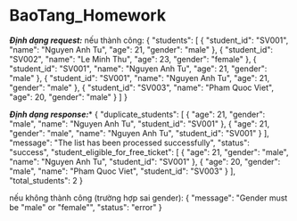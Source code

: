 # BaoTang_Homework
***Định dạng request:***
nếu thành công:
{
    "students": [
        {
            "student_id": "SV001",
            "name": "Nguyen Anh Tu",
            "age": 21,
            "gender": "male"
        },
        {
            "student_id": "SV002",
            "name": "Le Minh Thu",
            "age": 23,
            "gender": "female"
        },
        {
            "student_id": "SV001",
            "name": "Nguyen Anh Tu",
            "age": 21,
            "gender": "male"
        },
        {
            "student_id": "SV001",
            "name": "Nguyen Anh Tu",
            "age": 21,
            "gender": "male"
        },
        {
            "student_id": "SV003",
            "name": "Pham Quoc Viet",
            "age": 20,
            "gender": "male"
        }
    ]
}

***Định dạng response:****
{
    "duplicate_students": [
        {
            "age": 21,
            "gender": "male",
            "name": "Nguyen Anh Tu",
            "student_id": "SV001"
        },
        {
            "age": 21,
            "gender": "male",
            "name": "Nguyen Anh Tu",
            "student_id": "SV001"
        }
    ],
    "message": "The list has been processed successfully",
    "status": "success",
    "student_eligible_for_free_ticket": [
        {
            "age": 21,
            "gender": "male",
            "name": "Nguyen Anh Tu",
            "student_id": "SV001"
        },
        {
            "age": 20,
            "gender": "male",
            "name": "Pham Quoc Viet",
            "student_id": "SV003"
        }
    ],
    "total_students": 2
}


nếu không thành công (trường hợp sai gender):
{
    "message": "Gender must be \"male\" or \"female\"",
    "status": "error"
}
